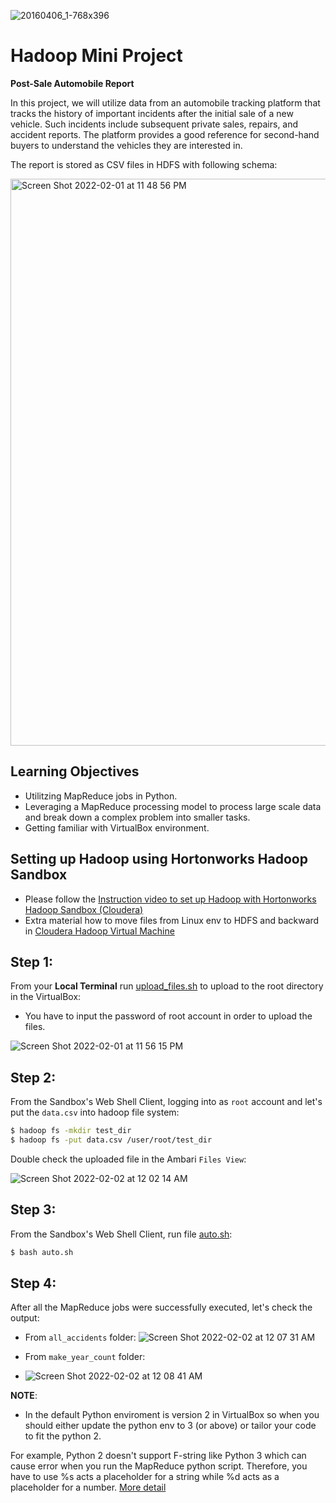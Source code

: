 ![20160406_1-768x396](https://user-images.githubusercontent.com/70767722/152094692-d1774f8c-5af3-48f9-8316-49b452e85d6e.png)

# Hadoop Mini Project
**Post-Sale Automobile Report**

In this project, we will utilize data from an automobile tracking platform that tracks the history of important incidents after the initial sale of a new vehicle. Such incidents include subsequent private sales, repairs, and accident reports. The platform provides a good reference for second-hand buyers to understand the vehicles they are interested in.

The report is stored as CSV files in HDFS with following schema:

<img width="907" alt="Screen Shot 2022-02-01 at 11 48 56 PM" src="https://user-images.githubusercontent.com/70767722/152094774-cb30a003-7962-4352-bd79-c38612ac7613.png">

## Learning Objectives
* Utilitzing MapReduce jobs in Python. 
* Leveraging a MapReduce processing model to process large scale data and break down a complex problem into smaller tasks.
* Getting familiar with VirtualBox environment.

## Setting up Hadoop using Hortonworks Hadoop Sandbox
* Please follow the [Instruction video to set up Hadoop with Hortonworks Hadoop Sandbox (Cloudera)](https://www.youtube.com/watch?v=735yx2Eak48)
* Extra material how to move files from Linux env to HDFS and backward in [Cloudera Hadoop Virtual Machine](https://www.youtube.com/watch?v=PLEt8FuDnjk&t=409s) 

## Step 1:
From your **Local Terminal** run [upload_files.sh](https://github.com/Andy-Pham-72/hadoop-mini-project/blob/master/upload_files.sh) to upload to the root directory in the VirtualBox:
- You have to input the password of root account in order to upload the files.

![Screen Shot 2022-02-01 at 11 56 15 PM](https://user-images.githubusercontent.com/70767722/152095515-79f4aacb-7aea-47ee-94a2-e13ffa39000d.png)

## Step 2:
From the Sandbox's Web Shell Client, logging into as `root` account and let's put the `data.csv` into hadoop file system:

```bash
$ hadoop fs -mkdir test_dir
$ hadoop fs -put data.csv /user/root/test_dir  
```

Double check the uploaded file in the Ambari `Files View`:

![Screen Shot 2022-02-02 at 12 02 14 AM](https://user-images.githubusercontent.com/70767722/152095881-93c1f30a-d5b8-4235-ad5f-9c7babe4c3f7.png)

## Step 3: 
From the Sandbox's Web Shell Client, run file [auto.sh](https://github.com/Andy-Pham-72/hadoop-mini-project/blob/master/auto.sh):

```bash
$ bash auto.sh
```

## Step 4:
After all the MapReduce jobs were successfully executed, let's check the output:
* From `all_accidents` folder:
![Screen Shot 2022-02-02 at 12 07 31 AM](https://user-images.githubusercontent.com/70767722/152096307-e636ce55-dbd6-409b-9481-902e658c63ad.png)

* From `make_year_count` folder:
* ![Screen Shot 2022-02-02 at 12 08 41 AM](https://user-images.githubusercontent.com/70767722/152096396-e229f5e8-57a9-45a6-8134-769be1049ef7.png)

**NOTE**:
- In the default Python enviroment is version 2 in VirtualBox so when you should either update the python env to 3 (or above) or tailor your code to fit the python 2.

For example, Python 2 doesn't support F-string like Python 3 which can cause error when you run the MapReduce python script. Therefore, you have to use %s acts a placeholder for a string while %d acts as a placeholder for a number. [More detail](https://stackoverflow.com/questions/4288973/whats-the-difference-between-s-and-d-in-python-string-formatting/56382046)
